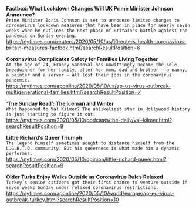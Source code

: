 **Factbox: What Lockdown Changes Will UK Prime Minister Johnson Announce?**\
`Prime Minister Boris Johnson is set to announce limited changes to coronavirus lockdown measures that have been in place for nearly seven weeks when he outlines the next phase of Britain's battle against the pandemic on Sunday evening.`\
https://nytimes.com/reuters/2020/05/10/us/10reuters-health-coronavirus-britain-measures-factbox.html?searchResultPosition=6

**Coronavirus Complicates Safety for Families Living Together**\
`At the age of 24, Francy Sandoval has unwittingly become the sole breadwinner for her family, after her mom, dad and brother — a nanny, a painter and a server — all lost their jobs in the coronavirus pandemic.`\
https://nytimes.com/aponline/2020/05/10/us/ap-us-virus-outbreak-multigenerational-families.html?searchResultPosition=7

**‘The Sunday Read’: The Iceman and Winter**\
`What happened to Val Kilmer? The unlikeliest star in Hollywood history is just starting to figure it out.`\
https://nytimes.com/2020/05/10/podcasts/the-daily/val-kilmer.html?searchResultPosition=8

**Little Richard’s Queer Triumph**\
`The legend himself sometimes sought to distance himself from the L.G.B.T.Q. community. But his queerness is what made him a dynamic performer.`\
https://nytimes.com/2020/05/10/opinion/little-richard-queer.html?searchResultPosition=9

**Older Turks Enjoy Walks Outside as Coronavirus Rules Relaxed**\
`Turkey’s senior citizens got their first chance to venture outside in seven weeks Sunday under relaxed coronavirus restrictions.`\
https://nytimes.com/aponline/2020/05/10/world/europe/ap-eu-virus-outbreak-turkey.html?searchResultPosition=10

